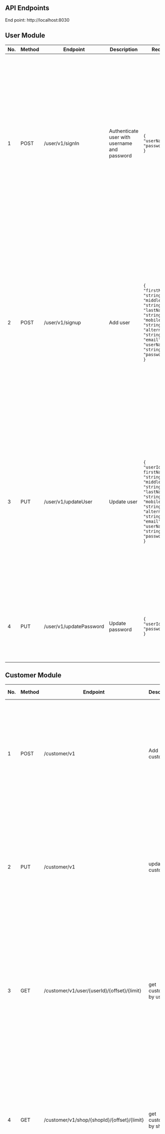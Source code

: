 ## API Endpoints

End point:  http://localhost:8030

## User Module

| No. | Method | Endpoint                | Description                                  | Request Body                                                                                                                                                                                                                                                                                                                         | Response                                                                                                                                                                                                                                                                                                                                                                                                                                                                                                                                                                                            |
|-----|--------|-------------------------|----------------------------------------------|--------------------------------------------------------------------------------------------------------------------------------------------------------------------------------------------------------------------------------------------------------------------------------------------------------------------------------------|-----------------------------------------------------------------------------------------------------------------------------------------------------------------------------------------------------------------------------------------------------------------------------------------------------------------------------------------------------------------------------------------------------------------------------------------------------------------------------------------------------------------------------------------------------------------------------------------------------|
| 1   | POST   | /user/v1/signIn         | Authenticate user with username and password | <pre>```{```<br/>```"userName":"string",```<br/>```"password":"string"```<br/>```}```</pre>                                                                                                                                                                                                                                          | success: <pre>```{```<br/>```"userId": "string", ```<br/>```"firstName": "string",```<br/>```"middleName": "string",```<br/>```"lastName": "string",```<br/>```"mobileNo": "string",```<br/>```"alternateMobileNo": "string",```<br/>```"email": "string",```<br/>```"userName": "string",```<br/>```"password": "string",```<br/>```"createdAt": "2025-05-23T14:47:38.550Z",```<br/>```"updatedAt": "2025-05-23T14:47:38.550Z"```<br/>```}```</pre> <br/>failure:<br/><pre>```{```<br/>```"httpStatus": number,```<br/>```"message": string",```<br/>```"result": ["string"]```<br/>```}```</pre>  |
| 2   | POST   | /user/v1/signup         | Add user                                     | <pre>```{```<br/>```"firstName": "string",```<br/>```"middleName": "string",```<br/>```"lastName": "string",```<br/>```"mobileNo": "string",```<br/>```"alternateMobileNo": "string",```<br/>```"email": "string",```<br/>```"userName": "string",```<br/>```"password": "string"```<br/>```} ```</pre>                              | success: <pre>```{```<br/>```"userId": "string", ```<br/>```"firstName": "string",```<br/>```"middleName": "string",```<br/>```"lastName": "string",```<br/>```"mobileNo": "string",```<br/>```"alternateMobileNo": "string",```<br/>```"email": "string",```<br/>```"userName": "string",```<br/>```"password": "string",```<br/>```"createdAt": "2025-05-23T14:47:38.550Z",```<br/>```"updatedAt": "2025-05-23T14:47:38.550Z"```<br/>```}```</pre> <br/>failure:<br/><pre>```{```<br/>```"httpStatus": number,```<br/>```"message": "string",```<br/>```"result": ["string"]```<br/>```}```</pre> |
| 3   | PUT    | /user/v1/updateUser     | Update user                                  | <pre>```{```<br/>```"userId": "string",```<br/>```firstName": "string",```<br/>```"middleName": "string",```<br/>```"lastName": "string",```<br/>```"mobileNo": "string",```<br/>```"alternateMobileNo": "string",```<br/>```"email": "string",```<br/>```"userName": "string",```<br/>```"password": "string"```<br/>```} ```</pre> | success: <pre>```{```<br/>```"userId": "string", ```<br/>```"firstName": "string",```<br/>```"middleName": "string",```<br/>```"lastName": "string",```<br/>```"mobileNo": "string",```<br/>```"alternateMobileNo": "string",```<br/>```"email": "string",```<br/>```"userName": "string",```<br/>```"password": "string",```<br/>```"createdAt": "2025-05-23T14:47:38.550Z",```<br/>```"updatedAt": "2025-05-23T14:47:38.550Z"```<br/>```}```</pre> <br/>failure:<br/><pre>```{```<br/>```"httpStatus": number,```<br/>```"message": "string",```<br/>```"result": ["string"]```<br/>```}```</pre> |
| 4   | PUT    | /user/v1/updatePassword | Update password                              | <pre>```{```<br/>```"userId":"string",```<br/>```"password":"string"```<br/>```}```</pre>                                                                                                                                                                                                                                            | success: <pre>string</pre> <br/>failure:<br/><pre>```{```<br/>```"httpStatus": number,```<br/>```"message": "string",```<br/>```"result": ["string"]```<br/>```}```</pre>                                                                                                                                                                                                                                                                                                                                                                                                                           |

## Customer Module

| No. | Method | Endpoint                                    | Description                 | Request Body                                                                                                                                                                                                                                                                                                                                                | Response                                                                                                                                                                                                                                                                                                                                                                         |
|-----|--------|---------------------------------------------|-----------------------------|-------------------------------------------------------------------------------------------------------------------------------------------------------------------------------------------------------------------------------------------------------------------------------------------------------------------------------------------------------------|----------------------------------------------------------------------------------------------------------------------------------------------------------------------------------------------------------------------------------------------------------------------------------------------------------------------------------------------------------------------------------|
| 1   | POST   | /customer/v1                                | Add customer                | <pre>```{```<br/>```"firstName": "string",```<br/>```"middleName": "string",```<br/>```"lastName": "string",```<br/>```"mobileNo": "string",```<br/>```"email": "string",```<br/>```"user": {```<br/>```"userId": "string"```<br/>```},```<br/>```"shop": {```<br/>```"shopId": "string"```<br/>```}```<br/>```}```</pre>                                   | success: <pre>string</pre> <br/>                                                                                                                                                                                                                                                                                                                                                 |
| 2   | PUT    | /customer/v1                                | update customer             | <pre>```{```<br/>```"customerId": "string",```<br/>```"firstName": "string",```<br/>```"middleName": "string",```<br/>```"lastName": "string",```<br/>```"mobileNo": "string",```<br/>```"email": "string",```<br/>```"user": {```<br/>```"userId": "string"```<br/>```},```<br/>```"shop": {```<br/>```"shopId": "string"```<br/>```}```<br/>```}```</pre> | success: <pre>string</pre> <br/>                                                                                                                                                                                                                                                                                                                                                 |
| 3   | GET    | /customer/v1/user/{userId}/{offset}/{limit} | get customer by user        | <pre>N/A</pre>                                                                                                                                                                                                                                                                                                                                              | success: <pre>```[```<br/>```{```<br/>```"customerId": "string",```<br/>```"firstName": "string",```<br/>```"middleName": "string",```<br/>```"lastName": "string",```<br/>```"mobileNo": "string",```<br/>```"email": "string",```<br/>```"user": {```<br/>```"userId": "string"```<br/>```},```<br/>```"shop": {```<br/>```"shopId": "string"```<br/>```}```<br/>```]```</pre> |
| 4   | GET    | /customer/v1/shop/{shopId}/{offset}/{limit} | get customer by shop        | <pre>N/A</pre>                                                                                                                                                                                                                                                                                                                                              | success: <pre>```[```<br/>```{```<br/>```"customerId": "string",```<br/>```"firstName": "string",```<br/>```"middleName": "string",```<br/>```"lastName": "string",```<br/>```"mobileNo": "string",```<br/>```"email": "string",```<br/>```"user": {```<br/>```"userId": "string"```<br/>```},```<br/>```"shop": {```<br/>```"shopId": "string"```<br/>```}```<br/>```]```</pre> |
| 5   | GET    | /customer/v1/customer/{customerId}          | get customer by customer id | <pre>N/A</pre>                                                                                                                                                                                                                                                                                                                                              | success: <pre>```[```<br/>```{```<br/>```"customerId": "string",```<br/>```"firstName": "string",```<br/>```"middleName": "string",```<br/>```"lastName": "string",```<br/>```"mobileNo": "string",```<br/>```"email": "string",```<br/>```"user": {```<br/>```"userId": "string"```<br/>```},```<br/>```"shop": {```<br/>```"shopId": "string"```<br/>```}```<br/>```]```</pre> |